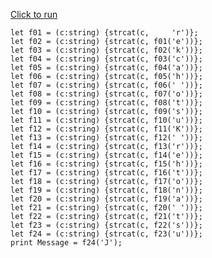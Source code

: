 [Click to run](https://dataexplorer.azure.com/clusters/help/databases/Samples?query=H4sIAAAAAAAAA33STWrDQAyG4X1PMTvJ0IUl%2Fzf0Agk5hDGuWxqSYk9WoXePkkWiMeTzyuBnBqxXhzGGr1zCZ%2BDhY4nzz3HKwsVehj7y8B5uD82U%2FW%2FeDneqL6ldwzRS9rQFsMr0620JbME0eFsBWzL13tbAVkzf3jbA1kzB2xbYhunkbQdsyxSdlRzYjmnx9nU2u4fp7C3oJtZt5y3oJprOQUA3sW6zt6CblOnuCOgmq24Cukm9mi%2FoJqtuArqJdTs6q6CbdOlOKuimeTpfBd1U0n9T0E013R0F3bR47M6ffY1hPy5LP412ws4xbSnbXAEAQRioOAQAAA%3D%3D)

```kql
let f01 = (c:string) {strcat(c,     'r')};
let f02 = (c:string) {strcat(c, f01('e'))};
let f03 = (c:string) {strcat(c, f02('k'))};
let f04 = (c:string) {strcat(c, f03('c'))};
let f05 = (c:string) {strcat(c, f04('a'))};
let f06 = (c:string) {strcat(c, f05('h'))};
let f07 = (c:string) {strcat(c, f06(' '))};
let f08 = (c:string) {strcat(c, f07('o'))};
let f09 = (c:string) {strcat(c, f08('t'))};
let f10 = (c:string) {strcat(c, f09('s'))};
let f11 = (c:string) {strcat(c, f10('u'))};
let f12 = (c:string) {strcat(c, f11('K'))};
let f13 = (c:string) {strcat(c, f12(' '))};
let f14 = (c:string) {strcat(c, f13('r'))};
let f15 = (c:string) {strcat(c, f14('e'))};
let f16 = (c:string) {strcat(c, f15('h'))};
let f17 = (c:string) {strcat(c, f16('t'))};
let f18 = (c:string) {strcat(c, f17('o'))};
let f19 = (c:string) {strcat(c, f18('n'))};
let f20 = (c:string) {strcat(c, f19('a'))};
let f21 = (c:string) {strcat(c, f20(' '))};
let f22 = (c:string) {strcat(c, f21('t'))};
let f23 = (c:string) {strcat(c, f22('s'))};
let f24 = (c:string) {strcat(c, f23('u'))};
print Message = f24('J');
```